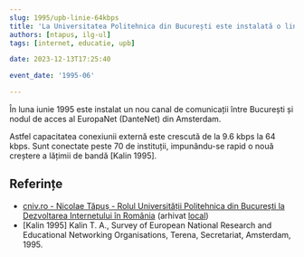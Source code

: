 ```yaml
---
slug: 1995/upb-linie-64kbps
title: 'La Universitatea Politehnica din București este instalată o linie dedicată de 64 kbps'
authors: [ntapus, ilg-ul]
tags: [internet, educatie, upb]

date: 2023-12-13T17:25:40

event_date: '1995-06'

---
```


În luna iunie 1995 este instalat un nou canal de comunicații între
București și nodul de acces al EuropaNet (DanteNet) din Amsterdam.

<!-- truncate -->

Astfel capacitatea conexiunii externă este crescută de la 9.6 kbps la
64 kbps. Sunt conectate peste 70 de instituții, impunându-se rapid o
nouă creștere a lățimii de bandă [Kalin 1995].

## Referințe

- [cniv.ro - Nicolae Tăpuș - Rolul Universității Politehnica din București la Dezvoltarea Internetului în România](https://cniv.ro/documents/26/CNIV_Volum_Aniversar_2023_-_Versiune_Online_DPxioQg.pdf) (arhivat [local](https://cronica-it.github.io/arhiva/#2023))
- [Kalin 1995] Kalin T. A., Survey of European National Research and Educational Networking Organisations, Terena, Secretariat, Amsterdam, 1995.
